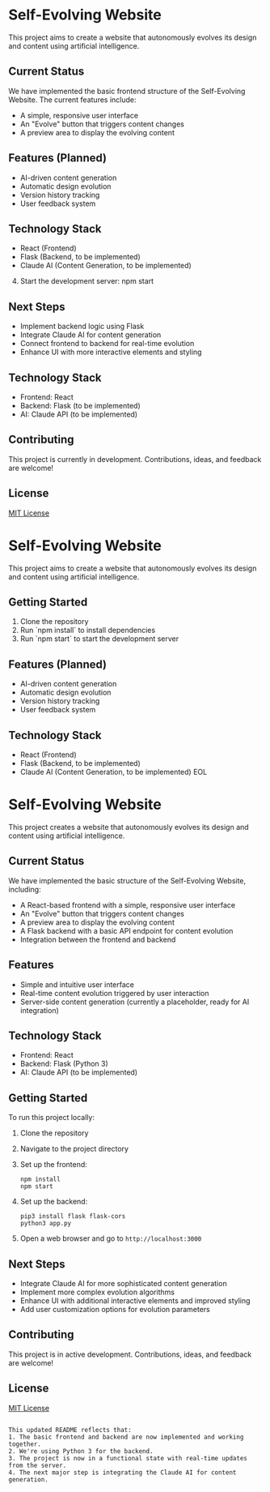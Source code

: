 # Self-Evolving Website

This project aims to create a website that autonomously evolves its design and content using artificial intelligence.

## Current Status

We have implemented the basic frontend structure of the Self-Evolving Website. The current features include:

- A simple, responsive user interface
- An "Evolve" button that triggers content changes
- A preview area to display the evolving content

## Features (Planned)

- AI-driven content generation
- Automatic design evolution
- Version history tracking
- User feedback system

## Technology Stack

- React (Frontend)
- Flask (Backend, to be implemented)
- Claude AI (Content Generation, to be implemented)

4. Start the development server: npm start

## Next Steps

- Implement backend logic using Flask
- Integrate Claude AI for content generation
- Connect frontend to backend for real-time evolution
- Enhance UI with more interactive elements and styling

## Technology Stack

- Frontend: React
- Backend: Flask (to be implemented)
- AI: Claude API (to be implemented)

## Contributing

This project is currently in development. Contributions, ideas, and feedback are welcome!

## License

[MIT License](https://opensource.org/licenses/MIT)
# Self-Evolving Website

This project aims to create a website that autonomously evolves its design and content using artificial intelligence.

## Getting Started

1. Clone the repository
2. Run \`npm install\` to install dependencies
3. Run \`npm start\` to start the development server

## Features (Planned)

- AI-driven content generation
- Automatic design evolution
- Version history tracking
- User feedback system

## Technology Stack

- React (Frontend)
- Flask (Backend, to be implemented)
- Claude AI (Content Generation, to be implemented)
EOL

# Self-Evolving Website

This project creates a website that autonomously evolves its design and content using artificial intelligence.

## Current Status

We have implemented the basic structure of the Self-Evolving Website, including:

- A React-based frontend with a simple, responsive user interface
- An "Evolve" button that triggers content changes
- A preview area to display the evolving content
- A Flask backend with a basic API endpoint for content evolution
- Integration between the frontend and backend

## Features

- Simple and intuitive user interface
- Real-time content evolution triggered by user interaction
- Server-side content generation (currently a placeholder, ready for AI integration)

## Technology Stack

- Frontend: React
- Backend: Flask (Python 3)
- AI: Claude API (to be implemented)

## Getting Started

To run this project locally:

1. Clone the repository
2. Navigate to the project directory

3. Set up the frontend:
   ```
   npm install
   npm start
   ```

4. Set up the backend:
   ```
   pip3 install flask flask-cors
   python3 app.py
   ```

5. Open a web browser and go to `http://localhost:3000`

## Next Steps

- Integrate Claude AI for more sophisticated content generation
- Implement more complex evolution algorithms
- Enhance UI with additional interactive elements and improved styling
- Add user customization options for evolution parameters

## Contributing

This project is in active development. Contributions, ideas, and feedback are welcome!

## License

[MIT License](https://opensource.org/licenses/MIT)
```

This updated README reflects that:
1. The basic frontend and backend are now implemented and working together.
2. We're using Python 3 for the backend.
3. The project is now in a functional state with real-time updates from the server.
4. The next major step is integrating the Claude AI for content generation.
